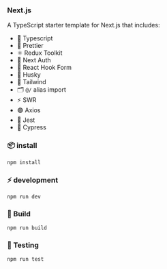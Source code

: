 ### Next.js

A TypeScript starter template for Next.js that includes:

-   🔵 Typescript
-   💖 Prettier
-   ⚛️ Redux Toolkit
-   🔐 Next Auth
-   📄 React Hook Form
-   🐶 Husky
-   🎨 Tailwind
-   🗂️ `@/` alias import
-   ⚡️ SWR
-   🟣 Axios
-   🐞 Jest
-   🌲 Cypress

### 📦 install

```
npm install
```

### ⚡️ development

```
npm run dev
```

### 🚀 Build

```
npm run build
```

### 🐞 Testing

```
npm run test
```
